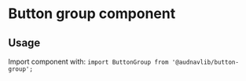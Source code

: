 # Button group component

## Usage
Import component with: `import ButtonGroup from '@audnavlib/button-group';`
